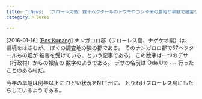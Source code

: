 ```yaml
---
title: "[News] （フローレス島）数十ヘクタールのトウモロコシや米の農地が旱魃で被害をうける "
category: Flores

---
```


[2016-01-16] [[Pos Kupang]](http://bit.ly/1STn1AN)  ナンガロロ郡（フローレス島、ナゲケオ県）は、
県境をはさむが、
ぼくの調査地の隣の郡である。
そのナンガロロ郡で57ヘクタールもの畑が
被害を受けている、という記事である。
この数字は一つのデサ（行政村）からの報告の
数字のようである。
デサの名前は Oda Ute ---
行ったことのある村だ。

 今年の旱魃は例年以上に
ひどい状況をNTT州に、
とりわけフローレス島にもたらしているようである。

